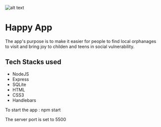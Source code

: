 ![alt text](https://github.com/guilhermecapitao/nlw3-discovery-happy/blob/master/.github/logo.svg "Happy")

# Happy App
The app's purpose is to make it easier for people to find local orphanages to visit and bring joy to childen and teens in social vulnerability.

## Tech Stacks used

* NodeJS
* Express
* SQLite
* HTML
* CSS3
* Handlebars

<p>To start the app : npm start</p>

<p>The server port is set to 5500</p>
